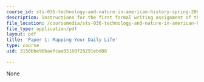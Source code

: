 ```yaml
---
course_id: sts-036-technology-and-nature-in-american-history-spring-2008
description: Instructions for the first formal writing assignment of the course.
file_location: /coursemedia/sts-036-technology-and-nature-in-american-history-spring-2008/3150bbe96baefcae85160f28291ebd88_paper1.pdf
file_type: application/pdf
layout: pdf
title: 'Paper 1: Mapping Your Daily Life'
type: course
uid: 3150bbe96baefcae85160f28291ebd88

---
```

None